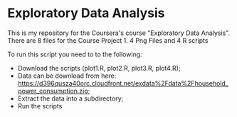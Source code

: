 Exploratory Data Analysis
=========================

This is my repository for the Coursera's course "Exploratory Data Analysis". 
There are 8 files for the Course Project 1.
4 Png Files and 4 R scripts

To run this script you need to to the following:
* Download the scripts (plot1.R, plot2.R, plot3.R, plot4.R);
* Data can be download from here: https://d396qusza40orc.cloudfront.net/exdata%2Fdata%2Fhousehold_power_consumption.zip;
* Extract the data into a subdirectory;
* Run the scripts
